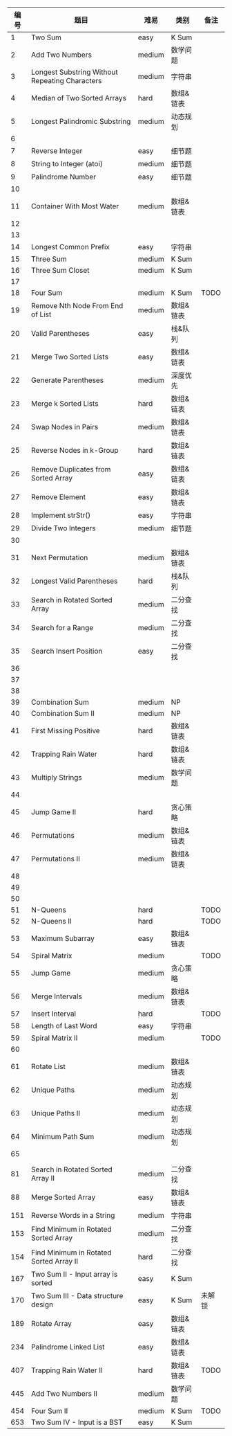 编号 | 题目 | 难易 | 类别 | 备注
--- | --- | --- | --- | ---
1 | Two Sum | easy | K Sum | 
2 | Add Two Numbers | medium | 数学问题 | 
3 | Longest Substring Without Repeating Characters | medium | 字符串 | 
4 | Median of Two Sorted Arrays | hard | 数组&链表 |
5 | Longest Palindromic Substring | medium | 动态规划 | 
6 | | | |
7 | Reverse Integer | easy | 细节题 | 
8 | String to Integer (atoi) | medium | 细节题 |
9 | Palindrome Number | easy | 细节题 | 
10 | | | |
11 | Container With Most Water | medium | 数组&链表 |
12 | | | |
13 | | | |
14 | Longest Common Prefix | easy | 字符串 |
15 | Three Sum | medium | K Sum | 
16 | Three Sum Closet | medium | K Sum | 
17 | | | |
18 | Four Sum | medium | K Sum | TODO
19 | Remove Nth Node From End of List | medium | 数组&链表 |
20 | Valid Parentheses | easy | 栈&队列 |
21 | Merge Two Sorted Lists | easy | 数组&链表 |
22 | Generate Parentheses | medium | 深度优先 |
23 | Merge k Sorted Lists | hard | 数组&链表 |
24 | Swap Nodes in Pairs | medium | 数组&链表 |
25 | Reverse Nodes in k-Group | hard | 数组&链表 |
26 | Remove Duplicates from Sorted Array | easy | 数组&链表 |
27 | Remove Element | easy | 数组&链表 |
28 | Implement strStr() | easy | 字符串 |
29 | Divide Two Integers | medium | 细节题 |
30 | | | |
31 | Next Permutation | medium | 数组&链表 |
32 | Longest Valid Parentheses | hard | 栈&队列 |
33 | Search in Rotated Sorted Array | medium | 二分查找 |
34 | Search for a Range | medium | 二分查找 |
35 | Search Insert Position | easy | 二分查找 |
36 | | | |
37 | | | |
38 | | | |
39 | Combination Sum | medium | NP |
40 | Combination Sum II | medium | NP |
41 | First Missing Positive | hard | 数组&链表 |
42 | Trapping Rain Water | hard | 数组&链表 |
43 | Multiply Strings | medium | 数学问题 | 
44 | | | |
45 | Jump Game II | hard | 贪心策略 | 
46 | Permutations | medium | 数组&链表 |
47 | Permutations II | medium | 数组&链表 |
48 | | | |
49 | | | |
50 | | | |
51 | N-Queens | hard | | TODO
52 | N-Queens II | hard | | TODO
53 | Maximum Subarray | easy | 数组&链表 | |
54 | Spiral Matrix | medium | | TODO
55 | Jump Game | medium | 贪心策略 |
56 | Merge Intervals | medium | 数组&链表 |
57 | Insert Interval | hard | | TODO
58 | Length of Last Word | easy | 字符串 | 
59 | Spiral Matrix II | medium | | TODO
60 | | | |
61 | Rotate List | medium | 数组&链表 | 
62 | Unique Paths | medium | 动态规划 |
63 | Unique Paths II | medium | 动态规划 |
64 | Minimum Path Sum | medium | 动态规划 |
65 | | | |
| | | | |
81 | Search in Rotated Sorted Array II | medium | 二分查找 |
88 | Merge Sorted Array | easy | 数组&链表 |
151 | Reverse Words in a String | medium | 字符串 |
153 | Find Minimum in Rotated Sorted Array | medium | 二分查找 |
154 | Find Minimum in Rotated Sorted Array II | hard | 二分查找 |
167 | Two Sum II - Input array is sorted | easy | K Sum | 
170 | Two Sum III - Data structure design | easy | K Sum | 未解锁
189 | Rotate Array | easy | 数组&链表 | 
234 | Palindrome Linked List | easy | 数组&链表 |
407 | Trapping Rain Water II | hard | 数组&链表 | TODO
445 | Add Two Numbers II | medium | 数学问题 | 
454 | Four Sum II | medium | K Sum | TODO
653 | Two Sum IV - Input is a BST | easy | K Sum |
